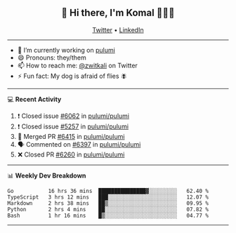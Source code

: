 <h2 align="center"> 👋 Hi there, I'm Komal 🧑🏾‍💻 </h2>
<p align="center">
    <a href="https://twitter.com/zwitkali">Twitter</a> •
    <a href="https://www.linkedin.com/in/komal-ali/">LinkedIn</a>
</p>

--------

- 🔭 I’m currently working on [pulumi](https://github.com/pulumi/pulumi)
- 😄 Pronouns: they/them
- 📫 How to reach me: [@zwitkali](https://twitter.com/zwitkali) on Twitter
- ⚡ Fun fact: My dog is afraid of flies 🪰

--------
💻 **Recent Activity**

<!--START_SECTION:activity-->
1. ❗️ Closed issue [#6062](https://github.com/pulumi/pulumi/issues/6062) in [pulumi/pulumi](https://github.com/pulumi/pulumi)
2. ❗️ Closed issue [#5257](https://github.com/pulumi/pulumi/issues/5257) in [pulumi/pulumi](https://github.com/pulumi/pulumi)
3. 🎉 Merged PR [#6415](https://github.com/pulumi/pulumi/pull/6415) in [pulumi/pulumi](https://github.com/pulumi/pulumi)
4. 🗣 Commented on [#6397](https://github.com/pulumi/pulumi/issues/6397) in [pulumi/pulumi](https://github.com/pulumi/pulumi)
5. ❌ Closed PR [#6260](https://github.com/pulumi/pulumi/pull/6260) in [pulumi/pulumi](https://github.com/pulumi/pulumi)
<!--END_SECTION:activity-->

--------

📊 **Weekly Dev Breakdown**
<!--START_SECTION:waka-->
```text
Go           16 hrs 36 mins  ███████████████▓░░░░░░░░░   62.40 % 
TypeScript   3 hrs 12 mins   ███░░░░░░░░░░░░░░░░░░░░░░   12.07 % 
Markdown     2 hrs 38 mins   ██▒░░░░░░░░░░░░░░░░░░░░░░   09.95 % 
Python       2 hrs 4 mins    ██░░░░░░░░░░░░░░░░░░░░░░░   07.82 % 
Bash         1 hr 16 mins    █▒░░░░░░░░░░░░░░░░░░░░░░░   04.77 % 
```
<!--END_SECTION:waka-->

--------